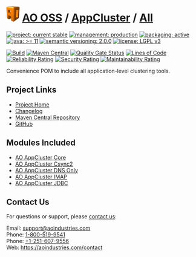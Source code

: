 # [<img src="ao-logo.png" alt="AO Logo" width="35" height="40">](https://github.com/ao-apps) [AO OSS](https://github.com/ao-apps/ao-oss) / [AppCluster](https://github.com/ao-apps/ao-appcluster) / [All](https://github.com/ao-apps/ao-appcluster-all)

[![project: current stable](https://oss.aoapps.com/ao-badges/project-current-stable.svg)](https://aoindustries.com/life-cycle#project-current-stable)
[![management: production](https://oss.aoapps.com/ao-badges/management-production.svg)](https://aoindustries.com/life-cycle#management-production)
[![packaging: active](https://oss.aoapps.com/ao-badges/packaging-active.svg)](https://aoindustries.com/life-cycle#packaging-active)  
[![java: &gt;= 11](https://oss.aoapps.com/ao-badges/java-11.svg)](https://docs.oracle.com/en/java/javase/11/)
[![semantic versioning: 2.0.0](https://oss.aoapps.com/ao-badges/semver-2.0.0.svg)](http://semver.org/spec/v2.0.0.html)
[![license: LGPL v3](https://oss.aoapps.com/ao-badges/license-lgpl-3.0.svg)](https://www.gnu.org/licenses/lgpl-3.0)

[![Build](https://github.com/ao-apps/ao-appcluster-all/workflows/Build/badge.svg?branch=master)](https://github.com/ao-apps/ao-appcluster-all/actions?query=workflow%3ABuild)
[![Maven Central](https://maven-badges.herokuapp.com/maven-central/com.aoapps/ao-appcluster-all/badge.svg)](https://maven-badges.herokuapp.com/maven-central/com.aoapps/ao-appcluster-all)
[![Quality Gate Status](https://sonarcloud.io/api/project_badges/measure?branch=master&project=com.aoapps%3Aao-appcluster-all&metric=alert_status)](https://sonarcloud.io/dashboard?branch=master&id=com.aoapps%3Aao-appcluster-all)
[![Lines of Code](https://sonarcloud.io/api/project_badges/measure?branch=master&project=com.aoapps%3Aao-appcluster-all&metric=ncloc)](https://sonarcloud.io/component_measures?branch=master&id=com.aoapps%3Aao-appcluster-all&metric=ncloc)  
[![Reliability Rating](https://sonarcloud.io/api/project_badges/measure?branch=master&project=com.aoapps%3Aao-appcluster-all&metric=reliability_rating)](https://sonarcloud.io/component_measures?branch=master&id=com.aoapps%3Aao-appcluster-all&metric=Reliability)
[![Security Rating](https://sonarcloud.io/api/project_badges/measure?branch=master&project=com.aoapps%3Aao-appcluster-all&metric=security_rating)](https://sonarcloud.io/component_measures?branch=master&id=com.aoapps%3Aao-appcluster-all&metric=Security)
[![Maintainability Rating](https://sonarcloud.io/api/project_badges/measure?branch=master&project=com.aoapps%3Aao-appcluster-all&metric=sqale_rating)](https://sonarcloud.io/component_measures?branch=master&id=com.aoapps%3Aao-appcluster-all&metric=Maintainability)

Convenience POM to include all application-level clustering tools.

## Project Links
* [Project Home](https://oss.aoapps.com/appcluster/all/)
* [Changelog](https://oss.aoapps.com/appcluster/all/changelog)
* [Maven Central Repository](https://central.sonatype.com/search?namespace=com.aoapps&q=a%3Aao-appcluster-all)
* [GitHub](https://github.com/ao-apps/ao-appcluster-all)

## Modules Included
* [AO AppCluster Core](https://github.com/ao-apps/ao-appcluster-core)
* [AO AppCluster Csync2](https://github.com/ao-apps/ao-appcluster-csync2)
* [AO AppCluster DNS Only](https://github.com/ao-apps/ao-appcluster-dnsonly)
* [AO AppCluster IMAP](https://github.com/ao-apps/ao-appcluster-imap)
* [AO AppCluster JDBC](https://github.com/ao-apps/ao-appcluster-jdbc)

## Contact Us
For questions or support, please [contact us](https://aoindustries.com/contact):

Email: [support@aoindustries.com](mailto:support@aoindustries.com)  
Phone: [1-800-519-9541](tel:1-800-519-9541)  
Phone: [+1-251-607-9556](tel:+1-251-607-9556)  
Web: https://aoindustries.com/contact
